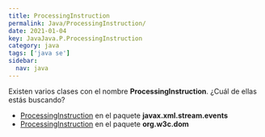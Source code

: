 ```yaml
---
title: ProcessingInstruction
permalink: Java/ProcessingInstruction/
date: 2021-01-04
key: JavaJava.P.ProcessingInstruction
category: java
tags: ['java se']
sidebar: 
  nav: java
---
```


Existen varios clases con el nombre **ProcessingInstruction**. ¿Cuál de ellas estás buscando?
<ul>
<li><a href="/Java/ProcessingInstruction-javax-xml-stream-events/">ProcessingInstruction</a> en el paquete <strong>javax.xml.stream.events</strong></li>
<li><a href="/Java/ProcessingInstruction-org-w3c-dom/">ProcessingInstruction</a> en el paquete <strong>org.w3c.dom</strong></li>
<ul>

